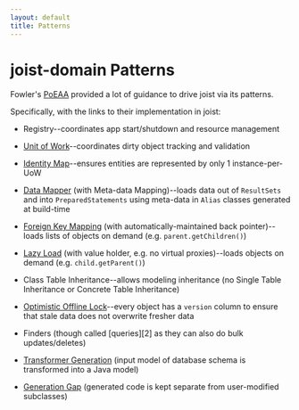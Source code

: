 ```yaml
---
layout: default
title: Patterns
---
```


joist-domain Patterns
=====================

Fowler's [PoEAA](http://martinfowler.com/books.html#eaa) provided a lot of guidance to drive joist via its patterns.

Specifically, with the links to their implementation in joist:

* Registry--coordinates app start/shutdown and resource management

* [Unit of Work](http://github.com/stephenh/joist/blob/master/domain/src/main/joist/domain/uow/UnitOfWork.java)--coordinates dirty object tracking and validation

* [Identity Map](http://github.com/stephenh/joist/blob/master/domain/src/main/joist/domain/orm/IdentityMap.java)--ensures entities are represented by only 1 instance-per-UoW

* [Data Mapper](http://github.com/stephenh/joist/blob/master/domain/src/main/joist/domain/orm/mappers/DomainObjectMapper.java) (with Meta-data Mapping)--loads data out of `ResultSets` and into `PreparedStatements` using meta-data in `Alias` classes generated at build-time

* [Foreign Key Mapping](http://github.com/stephenh/joist/blob/master/domain/src/main/joist/domain/orm/ForeignKeyListHolder.java) (with automatically-maintained back pointer)--loads lists of objects on demand (e.g. `parent.getChildren()`)

* [Lazy Load](http://github.com/stephenh/joist/blob/master/domain/src/main/joist/domain/orm/ForeignKeyHolder.java) (with value holder, e.g. no virtual proxies)--loads objects on demand (e.g. `child.getParent()`)

* Class Table Inheritance--allows modeling inheritance (no Single Table Inheritance or Concrete Table Inheritance)

* [Optimistic Offline Lock](http://github.com/stephenh/joist/blob/master/domain/src/main/joist/domain/orm/impl/InstanceUpdater.java#L53)--every object has a `version` column to ensure that stale data does not overwrite fresher data

* Finders (though called [queries][2] as they can also do bulk updates/deletes)

* [Transformer Generation](http://github.com/stephenh/joist/blob/master/domain/src/main/joist/domain/codegen/passes/GenerateDomainCodegenPass.java) (input model of database schema is transformed into a Java model)

* [Generation Gap](http://martinfowler.com/dslwip/) (generated code is kept separate from user-modified subclasses)

